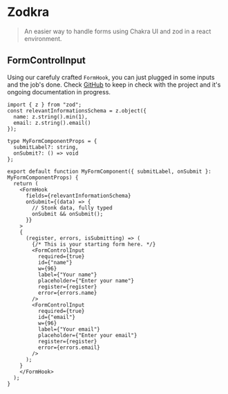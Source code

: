 # Zodkra

> An easier way to handle forms using Chakra UI and zod in a react environment.

## FormControlInput

Using our carefuly crafted `FormHook`, you can just plugged in some inputs and the job's done.
Check [GitHub](https://github.com/FriquetLuca/zodkra/) to keep in check with the project and it's ongoing documentation in progress.

```tsx
import { z } from "zod";
const relevantInformationsSchema = z.object({
  name: z.string().min(1),
  email: z.string().email()
});

type MyFormComponentProps = {
  submitLabel?: string,
  onSubmit?: () => void
};

export default function MyFormComponent({ submitLabel, onSubmit }: MyFormComponentProps) {
  return (
    <FormHook
      fields={relevantInformationSchema}
      onSubmit={(data) => {
        // Stonk data, fully typed
        onSubmit && onSubmit();
      }}
    >
    {
      (register, errors, isSubmitting) => (
        {/* This is your starting form here. */}
        <FormControlInput
          required={true}
          id={"name"}
          w={96}
          label={"Your name"}
          placeholder={"Enter your name"}
          register={register}
          error={errors.name}
        />
        <FormControlInput
          required={true}
          id={"email"}
          w={96}
          label={"Your email"}
          placeholder={"Enter your email"}
          register={register}
          error={errors.email}
        />
      );
    }
    </FormHook>
  );
}
```